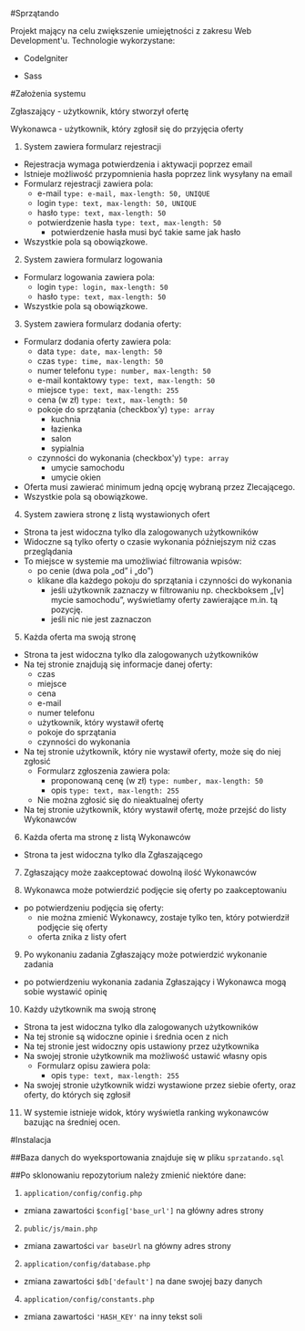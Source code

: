 #Sprzątando

Projekt mający na celu zwiększenie umiejętności z zakresu Web Development'u.
Technologie wykorzystane:
- CodeIgniter
<!--- AngularJS -->
- Sass

#Założenia systemu

Zgłaszający - użytkownik, który stworzył ofertę

Wykonawca - użytkownik, który zgłosił się do przyjęcia oferty

1. System zawiera formularz rejestracji
  - Rejestracja wymaga potwierdzenia i aktywacji poprzez email
  - Istnieje możliwość przypomnienia hasła poprzez link wysyłany na email
  - Formularz rejestracji zawiera pola:
    - e-mail `type: e-mail, max-length: 50, UNIQUE`
    - login `type: text, max-length: 50, UNIQUE`
    - hasło `type: text, max-length: 50`
    - potwierdzenie hasła `type: text, max-length: 50`
      - potwierdzenie hasła musi być takie same jak hasło
  - Wszystkie pola są obowiązkowe.

2. System zawiera formularz logowania
  - Formularz logowania zawiera pola:
    - login `type: login, max-length: 50`
    - hasło `type: text, max-length: 50`
  - Wszystkie pola są obowiązkowe.

3. System zawiera formularz dodania oferty:
  - Formularz dodania oferty zawiera pola:
    - data `type: date, max-length: 50`
    - czas `type: time, max-length: 50`
    - numer telefonu `type: number, max-length: 50`
    - e-mail kontaktowy `type: text, max-length: 50`
    - miejsce `type: text, max-length: 255`
    - cena (w zł) `type: text, max-length: 50`
    - pokoje do sprzątania (checkbox'y) `type: array`
      - kuchnia
      - łazienka
      - salon
      - sypialnia
    - czynności do wykonania (checkbox'y) `type: array`
      - umycie samochodu
      - umycie okien
  - Oferta musi zawierać minimum jedną opcję wybraną przez Zlecającego.
  - Wszystkie pola są obowiązkowe.

4. System zawiera stronę z listą wystawionych ofert
  - Strona ta jest widoczna tylko dla zalogowanych użytkowników
  - Widoczne są tylko oferty o czasie wykonania późniejszym niż czas przeglądania
  - To miejsce w systemie ma umożliwiać filtrowania wpisów:
    - po cenie (dwa pola „od” i „do”)
    - klikane dla każdego pokoju do sprzątania i czynności do wykonania
      - jeśli użytkownik zaznaczy w filtrowaniu np. checkboksem „[v] mycie samochodu”, wyświetlamy oferty zawierające m.in. tą pozycję.
      - jeśli nic nie jest zaznaczon

5. Każda oferta ma swoją stronę
  - Strona ta jest widoczna tylko dla zalogowanych użytkowników
  - Na tej stronie znajdują się informacje danej oferty:
    - czas
    - miejsce
    - cena
    - e-mail
    - numer telefonu
    - użytkownik, który wystawił ofertę
    - pokoje do sprzątania
    - czynności do wykonania
  - Na tej stronie użytkownik, który nie wystawił oferty, może się do niej zgłosić
    - Formularz zgłoszenia zawiera pola:
      - proponowaną cenę (w zł) `type: number, max-length: 50`
      - opis `type: text, max-length: 255`
    - Nie można zgłosić się do nieaktualnej oferty
  - Na tej stronie użytkownik, który wystawił ofertę, może przejść do listy Wykonawców

6. Każda oferta ma stronę z listą Wykonawców
  - Strona ta jest widoczna tylko dla Zgłaszającego

7. Zgłaszający może zaakceptować dowolną ilość Wykonawców

8. Wykonawca może potwierdzić podjęcie się oferty po zaakceptowaniu
  - po potwierdzeniu podjęcia się oferty:
    - nie można zmienić Wykonawcy, zostaje tylko ten, który potwierdził podjęcie się oferty
    - oferta znika z listy ofert

9. Po wykonaniu zadania Zgłaszający może potwierdzić wykonanie zadania
  - po potwierdzeniu wykonania zadania Zgłaszający i Wykonawca mogą sobie wystawić opinię

10. Każdy użytkownik ma swoją stronę
  - Strona ta jest widoczna tylko dla zalogowanych użytkowników
  - Na tej stronie są widoczne opinie i średnia ocen z nich
  - Na tej stronie jest widoczny opis ustawiony przez użytkownika
  - Na swojej stronie użytkownik ma możliwość ustawić własny opis
    - Formularz opisu zawiera pola:
      - opis `type: text, max-length: 255`
  - Na swojej stronie użytkownik widzi wystawione przez siebie oferty, oraz oferty, do których się zgłosił

11. W systemie istnieje widok, który wyświetla ranking wykonawców bazując na średniej ocen.

#Instalacja

##Baza danych do wyeksportowania znajduje się w pliku `sprzatando.sql`

##Po sklonowaniu repozytorium należy zmienić niektóre dane:
1. `application/config/config.php`
  - zmiana zawartości `$config['base_url']` na główny adres strony
2. `public/js/main.php`
  - zmiana zawartości `var baseUrl` na główny adres strony
2. `application/config/database.php`
  - zmiana zawartości `$db['default']` na dane swojej bazy danych
4. `application/config/constants.php`
  - zmiana zawartości `'HASH_KEY'` na inny tekst soli
